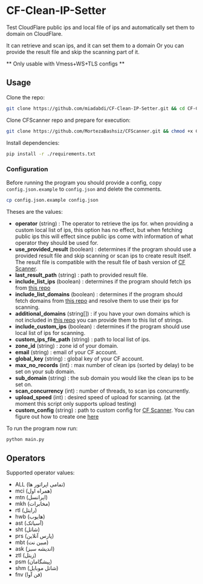 # CF-Clean-IP-Setter

Test CloudFlare public ips and local file of ips and automatically set them to domain on CloudFlare.

It can retrieve and scan ips, and it can set them to a domain Or you can provide the result file and skip the scanning part of it.

** Only usable with Vmess+WS+TLS configs **

## Usage

Clone the repo:

```bash
git clone https://github.com/miadabdi/CF-Clean-IP-Setter.git && cd CF-Clean-IP-Setter
```

Clone CFScanner repo and prepare for execution:

```bash
git clone https://github.com/MortezaBashsiz/CFScanner.git && chmod +x CFScanner/bin/*
```

Install dependencies:

```bash
pip install -r ./requirements.txt
```

### Configuration

Before running the program you should provide a config, copy `config.json.example` to `config.json` and delete the comments.

```bash
cp config.json.example config.json
```

Theses are the values:

- **operator** (string) : The operator to retrieve the ips for. when providing a custom local list of ips, this option has no effect, but when fetching public ips this will effect since public ips come with information of what operator they should be used for.
- **use_provided_result** (boolean) : determines if the program should use a provided result file and skip scanning or scan ips to create result itself. The result file is compatible with the result file of bash version of [CF Scanner](https://github.com/MortezaBashsiz/CFScanner).
- **last_result_path** (string) : path to provided result file.
- **include_list_ips** (boolean) : determines if the program should fetch ips from [this repo](https://raw.githubusercontent.com/vfarid/cf-clean-ips/main/list.json)
- **include_list_domains** (boolean) : determines if the program should fetch domains from [this repo](https://raw.githubusercontent.com/vfarid/cf-clean-ips/main/providers.json) and resolve them to use their ips for scanning.
- **additional_domains** (string[]) : if you have your own domains which is not included in [this repo](https://raw.githubusercontent.com/vfarid/cf-clean-ips/main/providers.json) you can provide them to this list of strings.
- **include_custom_ips** (boolean) : determines if the program should use local list of ips for scanning.
- **custom_ips_file_path** (string) : path to local list of ips.
- **zone_id** (string) : zone id of your domain.
- **email** (string) : email of your CF account.
- **global_key** (string) : global key of your CF account.
- **max_no_records** (int) : max number of clean ips (sorted by delay) to be set on your sub domain.
- **sub_domain** (string) : the sub domain you would like the clean ips to be set on.
- **scan_concurrency** (int) : number of threads, to scan ips concurrently.
- **upload_speed** (int) : desired speed of upload for scanning. (at the moment this script only supports upload testing)
- **custom_config** (string) : path to custom config for [CF Scanner](https://github.com/MortezaBashsiz/CFScanner). You can figure out how to create one [here](https://github.com/MortezaBashsiz/CFScanner/tree/main/bash)

To run the program now run:

```bash
python main.py
```

## Operators

Supported operator values:

- ALL (تمامی اپراتور ها)
- mci (همراه اول)
- mtn (ایرانسل)
- mkh (مخابرات)
- rtl (رایتل)
- hwb (هایوب)
- ast (آسیاتک)
- sht (شاتل)
- prs (پارس آنلاین)
- mbt (مبین نت)
- ask (اندیشه سبز)
- ztl (زیتل)
- psm (پیشگامان)
- shm (شاتل موبایل)
- fnv (فن آوا)
